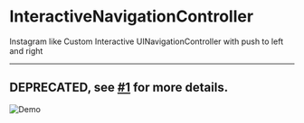 # InteractiveNavigationController
Instagram like Custom Interactive UINavigationController with push to left and right

---
**DEPRECATED**, see [#1](https://github.com/omaralbeik/InteractiveNavigationController/issues/1) for more details.
---

<p align="left">
  <img src="https://github.com/omaralbeik/InteractiveNavigationController/blob/master/demo.gif?raw=true" title="Demo">
</p>
